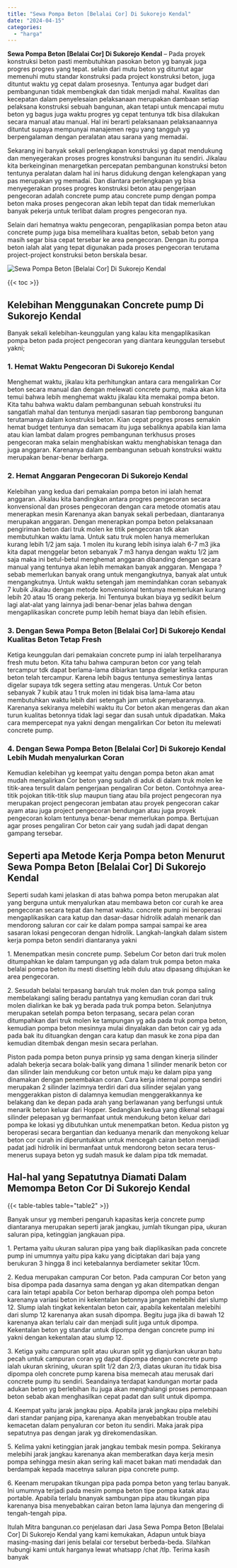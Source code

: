 ```yaml
---
title: "Sewa Pompa Beton [Belalai Cor] Di Sukorejo Kendal"
date: "2024-04-15"
categories: 
  - "harga"
---
```


**Sewa Pompa Beton \[Belalai Cor\] Di Sukorejo Kendal** – Pada proyek konstruksi beton pasti membutuhkan pasokan beton yg banyak juga progres progres yang tepat. selain dari mutu beton yg dituntut agar memenuhi mutu standar konstruksi pada project konstruksi beton, juga dituntut waktu yg cepat dalam prosesnya. Tentunya agar budget dari pembangunan tidak membengkak dan tidak menjadi mahal. Kwalitas dan kecepatan dalam penyelesaian pelaksanaan merupakan dambaan setiap pelaksana konstruksi sebuah bangunan, akan tetapi untuk mencapai mutu beton yg bagus juga waktu progres yg cepat tentunya tdk bisa dilakukan secara manual atau manual. Hal ini berarti pelaksanaan pelaksanaannya dituntut supaya mempunyai manajemen regu yang tangguh yg berpengalaman dengan peralatan atau sarana yang memadai.

Sekarang ini banyak sekali perlengkapan konstruksi yg dapat mendukung dan menyegerakan proses progres konstruksi bangunan itu sendiri. Jikalau kita berkeinginan menargetkan percepatan pembangunan konstruksi beton tentunya peralatan dalam hal ini harus didukung dengan kelengkapan yang pas merupakan yg memadai. Dan diantara perlengkapan yg bisa menyegerakan proses progres konstruksi beton atau pengerjaan pengecoran adalah concrete pump atau concrete pump dengan pompa beton maka proses pengecoran akan lebih tepat dan tidak memerlukan banyak pekerja untuk terlibat dalam progres pengecoran nya.

Selain dari hematnya waktu pengecoran, pengaplikasian pompa beton atau concrete pump juga bisa memelihara kualitas beton, sebab beton yang masih segar bisa cepat tersebar ke area pengecoran. Dengan itu pompa beton ialah alat yang tepat digunakan pada proses pengecoran terutama project-project konstruksi beton berskala besar.

![Sewa Pompa Beton [Belalai Cor] Di Sukorejo Kendal](/images/sewa-concrete-pump-24.png)

{{< toc >}}

## Kelebihan Menggunakan Concrete pump Di Sukorejo Kendal

Banyak sekali kelebihan-keunggulan yang kalau kita mengaplikasikan pompa beton pada project pengecoran yang diantara keunggulan tersebut yakni;

### 1\. Hemat Waktu Pengecoran Di Sukorejo Kendal

Menghemat waktu, jikalau kita perhitungkan antara cara mengalirkan Cor beton secara manual dan dengan melewati concrete pump, maka akan kita temui bahwa lebih menghemat waktu jikalau kita memakai pompa beton. Kita tahu bahwa waktu dalam pembangunan sebuah konstruksi itu sangatlah mahal dan tentunya menjadi sasaran tiap pemborong bangunan terutamanya dalam konstruksi beton. Kian cepat progres proses semakin hemat budget tentunya dan semacam itu juga sebaliknya apabila kian lama atau kian lambat dalam progres pembangunan terkhusus proses pengecoran maka selain menghabiskan waktu menghabiskan tenaga dan juga anggaran. Karenanya dalam pembangunan sebuah konstruksi waktu merupakan benar-benar berharga.

### 2\. Hemat Anggaran Pengecoran Di Sukorejo Kendal

Kelebihan yang kedua dari pemakaian pompa beton ini ialah hemat anggaran. Jikalau kita bandingkan antara progres pengecoran secara konvensional dan proses pengecoran dengan cara metode otomatis atau menerapkan mesin Karenanya akan banyak sekali perbedaan, diantaranya merupakan anggaran. Dengan menerapkan pompa beton pelaksanaan pengiriman beton dari truk molen ke titik pengecoran tdk akan membutuhkan waktu lama. Untuk satu truk molen hanya memerlukan kurang lebih 1/2 jam saja. 1 molen itu kurang lebih isinya ialah 6-7 m3 jika kita dapat menggelar beton sebanyak 7 m3 hanya dengan waktu 1/2 jam saja maka ini betul-betul menghemat anggaran dibanding dengan secara manual yang tentunya akan lebih memakan banyak anggaran. Mengapa ? sebab memerlukan banyak orang untuk mengangkutnya, banyak alat untuk mengangkutnya. Untuk waktu setengah jam memindahkan coran sebanyak 7 kubik Jikalau dengan metode konvensional tentunya memerlukan kurang lebih 20 atau 15 orang pekerja. Ini Tentunya bukan biaya yg sedikit belum lagi alat-alat yang lainnya jadi benar-benar jelas bahwa dengan mengaplikasikan concrete pump lebih hemat biaya dan lebih efisien.

### 3\. Dengan Sewa Pompa Beton \[Belalai Cor\] Di Sukorejo Kendal Kualitas Beton Tetap Fresh

Ketiga keunggulan dari pemakaian concrete pump ini ialah terpeliharanya fresh mutu beton. Kita tahu bahwa campuran beton cor yang telah tercampur tdk dapat berlama-lama dibiarkan tanpa digelar ketika campuran beton telah tercampur. Karena lebih bagus tentunya semestinya lantas digelar supaya tdk segera setting atau mengeras. Untuk Cor beton sebanyak 7 kubik atau 1 truk molen ini tidak bisa lama-lama atau membutuhkan waktu lebih dari setengah jam untuk penyebarannya. Karenanya sekiranya melebihi waktu itu Cor beton akan mengeras dan akan turun kualitas betonnya tidak lagi segar dan susah untuk dipadatkan. Maka cara mempercepat nya yakni dengan mengalirkan Cor beton itu melewati concrete pump.

### 4\. Dengan Sewa Pompa Beton \[Belalai Cor\] Di Sukorejo Kendal Lebih Mudah menyalurkan Coran

Kemudian kelebihan yg keempat yaitu dengan pompa beton akan amat mudah mengalirkan Cor beton yang sudah di aduk di dalam truk molen ke titik-area tersulit dalam pengerjaan pengaliran Cor beton. Contohnya area-titik pojokan titik-titik slup maupun tiang atau bila project pengecoran nya merupakan project pengecoran jembatan atau proyek pengecoran cakar ayam atau juga project pengecoran bendungan atau juga proyek pengecoran kolam tentunya benar-benar memerlukan pompa. Bertujuan agar proses pengaliran Cor beton cair yang sudah jadi dapat dengan gampang tersebar.

## Seperti apa Metode Kerja Pompa beton Menurut Sewa Pompa Beton \[Belalai Cor\] Di Sukorejo Kendal

Seperti sudah kami jelaskan di atas bahwa pompa beton merupakan alat yang berguna untuk menyalurkan atau membawa beton cor curah ke area pengecoran secara tepat dan hemat waktu. concrete pump ini beroperasi mengaplikasikan cara katup dan dasar-dasar hidrolik adalah menarik dan mendorong saluran cor cair ke dalam pompa sampai sampai ke area sasaran lokasi pengecoran dengan hidrolik. Langkah-langkah dalam sistem kerja pompa beton sendiri diantaranya yakni

1\. Menempatkan mesin concrete pump. Sebelum Cor beton dari truk molen ditumpahkan ke dalam tampungan yg ada dalam truk pompa beton maka belalai pompa beton itu mesti disetting lebih dulu atau dipasang ditujukan ke area pengecoran.

2\. Sesudah belalai terpasang barulah truk molen dan truk pompa saling membelakangi saling beradu pantatnya yang kemudian coran dari truk molen dialirkan ke bak yg berada pada truk pompa beton. Selanjutnya merupakan setelah pompa beton terpasang, secara pelan coran ditumpahkan dari truk molen ke tampungan yg ada pada truk pompa beton, kemudian pompa beton mesinnya mulai dinyalakan dan beton cair yg ada pada bak itu dituangkan dengan cara katup dan masuk ke zona pipa dan kemudian ditembak dengan mesin secara perlahan.

Piston pada pompa beton punya prinsip yg sama dengan kinerja silinder adalah bekerja secara bolak-balik yang dimana 1 silinder menarik beton cor dan silinder lain mendukung cor beton untuk maju ke dalam pipa yang dinamakan dengan penembakan coran. Cara kerja internal pompa sendiri merupakan 2 silinder lazimnya terdiri dari dua silinder sejalan yang menggerakkan piston di dalamnya kemudian menggerakkannya ke belakang dan ke depan pada arah yang berlawanan yang berfungsi untuk menarik beton keluar dari Hopper. Sedangkan kedua yang dikenal sebagai silinder pelepasan yg bermanfaat untuk mendukung beton keluar dari pompa ke lokasi yg dibutuhkan untuk menempatkan beton. Kedua piston yg beroperasi secara bergantian dan keduanya menarik dan menyokong keluar beton cor curah ini diperuntukkan untuk mencegah cairan beton menjadi padat jadi hidrolik ini bermanfaat untuk mendorong beton secara terus-menerus supaya beton yg sudah masuk ke dalam pipa tdk memadat.

## Hal-hal yang Sepatutnya Diamati Dalam Memompa Beton Cor Di Sukorejo Kendal

{{< table-tables table="table2" >}}

Banyak unsur yg memberi pengaruh kapasitas kerja concrete pump diantaranya merupakan seperti jarak jangkau, jumlah tikungan pipa, ukuran saluran pipa, ketinggian jangkauan pipa.

1\. Pertama yaitu ukuran saluran pipa yang baik diaplikasikan pada concrete pump ini umumnya yaitu pipa kaku yang diciptakan dari baja yang berukuran 3 hingga 8 inci ketebalannya berdiameter sekitar 10cm.

2\. Kedua merupakan campuran Cor beton. Pada campuran Cor beton yang bisa dipompa pada dasarnya sama dengan yg akan ditempatkan dengan cara lain tetapi apabila Cor beton berharap dipompa oleh pompa beton karenanya variasi beton ini kekentalan betonnya jangan melebihi dari slump 12. Slump ialah tingkat kekentalan beton cair, apabila kekentalan melebihi dari slump 12 karenanya akan susah dipompa. Begitu juga jika di bawah 12 karenanya akan terlalu cair dan menjadi sulit juga untuk dipompa. Kekentalan beton yg standar untuk dipompa dengan concrete pump ini yakni dengan kekentalan atau slump 12.

3\. Ketiga yaitu campuran split atau ukuran split yg dianjurkan ukuran batu pecah untuk campuran coran yg dapat dipompa dengan concrete pump ialah ukuran skrining, ukuran split 1/2 dan 2/3, diatas ukuran itu tidak bisa dipompa oleh concrete pump karena bisa memecah atau merusak dari concrete pump itu sendiri. Seandainya terdapat kandungan mortar pada adukan beton yg berlebihan itu juga akan menghalangi proses pemompaan beton sebab akan menghasilkan cepat padat dan sulit untuk dipompa.

4\. Keempat yaitu jarak jangkau pipa. Apabila jarak jangkau pipa melebihi dari standar panjang pipa, karenanya akan menyebabkan trouble atau kemacetan dalam penyaluran cor beton itu sendiri. Maka jarak pipa sepatutnya pas dengan jarak yg direkomendasikan.

5\. Kelima yakni ketinggian jarak jangkau tembak mesin pompa. Sekiranya melebihi jarak jangkau karenanya akan memberatkan daya kerja mesin pompa sehingga mesin akan sering kali macet bakan mati mendadak dan berdampak kepada macetnya saluran pipa concrete pump.

6\. Keenam merupakan tikungan pipa pada pompa beton yang terlau banyak. Ini umumnya terjadi pada mesim pompa beton tipe pompa katak atau portable. Apabila terlalu bnanyak sambungan pipa atau tikungan pipa karenanya bisa menyebabkan cairan beton lama lajunya dan mengering di tengah-tengah pipa.

Itulah Mitra bangunan.co penjelasan dari Jasa Sewa Pompa Beton \[Belalai Cor\] Di Sukorejo Kendal yang kami kemukakan, Adapun untuk biaya masing-masing dari jenis belalai cor tersebut berbeda-beda. Silahkan hubungi kami untuk harganya lewat whatsapp /chat /tlp. Terima kasih banyak
